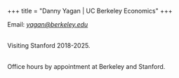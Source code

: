 +++
title = "Danny Yagan | UC Berkeley Economics"
+++


Email: *<a href="mailto:yagan@berkeley.edu">yagan@berkeley.edu</a>*
<br><br>

Visiting Stanford 2018-2025.
<br><br>

Office hours by appointment at Berkeley and Stanford.